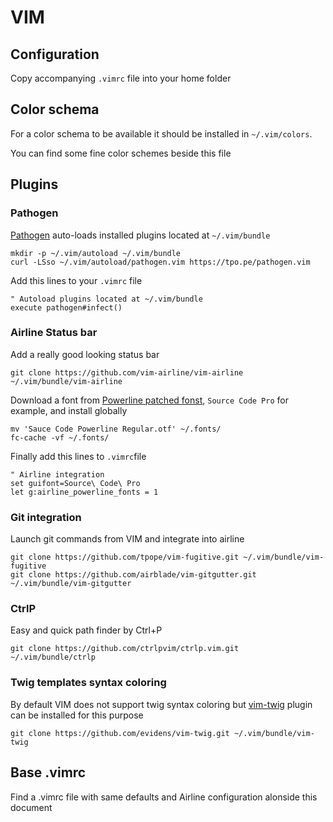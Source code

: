 # VIM

## Configuration

Copy accompanying `.vimrc` file into your home folder

## Color schema

For a color schema to be available it should be installed in `~/.vim/colors`.

You can find some fine color schemes beside this file

## Plugins

### Pathogen

[Pathogen](https://github.com/tpope/vim-pathogen) auto-loads installed plugins located at `~/.vim/bundle`

```
mkdir -p ~/.vim/autoload ~/.vim/bundle
curl -LSso ~/.vim/autoload/pathogen.vim https://tpo.pe/pathogen.vim
```

Add this lines to your `.vimrc` file

```
" Autoload plugins located at ~/.vim/bundle
execute pathogen#infect()
```

### Airline Status bar

Add a really good looking status bar

```
git clone https://github.com/vim-airline/vim-airline ~/.vim/bundle/vim-airline
```

Download a font from [Powerline patched fonst](https://github.com/powerline/fonts), `Source Code Pro` for example, and install globally

```
mv 'Sauce Code Powerline Regular.otf' ~/.fonts/
fc-cache -vf ~/.fonts/
```

Finally add this lines to `.vimrc`file

```
" Airline integration
set guifont=Source\ Code\ Pro
let g:airline_powerline_fonts = 1
```

### Git integration

Launch git commands from VIM and integrate into airline

```
git clone https://github.com/tpope/vim-fugitive.git ~/.vim/bundle/vim-fugitive
git clone https://github.com/airblade/vim-gitgutter.git ~/.vim/bundle/vim-gitgutter
```

### CtrlP

Easy and quick path finder by Ctrl+P

```
git clone https://github.com/ctrlpvim/ctrlp.vim.git ~/.vim/bundle/ctrlp
```

### Twig templates syntax coloring

By default VIM does not support twig syntax coloring but [vim-twig](https://github.com/evidens/vim-twig) plugin can be installed for this purpose

```
git clone https://github.com/evidens/vim-twig.git ~/.vim/bundle/vim-twig
```

## Base .vimrc

Find a .vimrc file with same defaults and Airline configuration alonside this document
